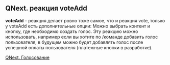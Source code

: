 ## QNext. реакция voteAdd

**voteAdd** - реакция делает ровно тоже самое, что и реакция vote, только у voteAdd есть дополнительные опции: Можно выбрать контент и кнопку, где необходимо создать голос. Эту реакцию можно использовать, например если вы хотите по /команде добавить голос пользователя, в будущем можно будет добавлять голос после успешной оплаты пользователя (платежные кнопки в разработке).



[QNext. Голосование](/docs-test/_export/admin/vote-about)


